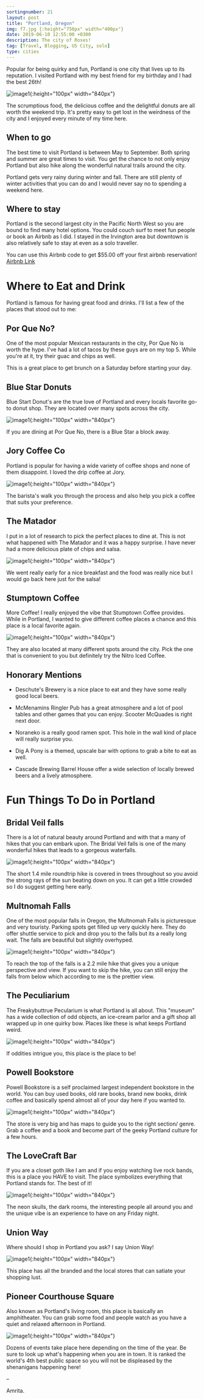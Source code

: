 ```yaml
---
sortingnumber: 21
layout: post
title: "Portland, Oregon"
img: f7.jpg {:height="750px" width="400px"}
date: 2019-06-10 12:55:00 +0300
description: The city of Roses!
tag: [Travel, Blogging, US City, solo]
type: cities
---
```


Popular for being quirky and fun, Portland is one city that lives up to its reputation. I visited Portland with my best friend for my birthday and I had the best 26th!

![image1]({{site.baseurl}}/assets/img/Portland/p1.jpg){:height="100px" width="840px"}

The scrumptious food, the delicious coffee and the delightful donuts are all worth the weekend trip. It's pretty easy to get lost in the weirdness of the city and I enjoyed every minute of my time here.

## When to go

The best time to visit Portland is between May to September. Both spring and summer are great times to visit. You get the chance to not only enjoy Portland but also hike along the wonderful natural trails around the city.

Portland gets very rainy during winter and fall. There are still plenty of winter activities that you can do and I would never say no to spending a weekend here.

## Where to stay

Portland is the second largest city in the Pacific North West so you are bound to find many hotel options. You could couch surf to meet fun people or book an Airbnb as I did. I stayed in the Irvington area but downtown is also relatively safe to stay at even as a solo traveller.

You can use this Airbnb code to get $55.00 off your first airbnb reservation! <a href="https://www.airbnb.com/c/asavadatti1?currency=USD">Airbnb Link</a>

# Where to Eat and Drink

Portland is famous for having great food and drinks. I'll list a few of the places that stood out to me:

## Por Que No?

One of the most popular Mexican restaurants in the city, Por Que No is worth the hype. I've had a lot of tacos by these guys are on my top 5. While you're at it, try their guac and chips as well.

This is a great place to get brunch on a Saturday before starting your day.

## Blue Star Donuts

Blue Start Donut's are the true love of Portland and every locals favorite go-to donut shop. They are located over many spots across the city.

![image1]({{site.baseurl}}/assets/img/Portland/f6.jpg){:height="100px" width="840px"}

If you are dining at Por Que No, there is a Blue Star a block away.

## Jory Coffee Co

Portland is popular for having a wide variety of coffee shops and none of them disappoint. I loved the drip coffee at Jory.

![image1]({{site.baseurl}}/assets/img/Portland/f2.jpg){:height="100px" width="840px"}

The barista's walk you through the process and also help you pick a coffee that suits your preference.

## The Matador

I put in a lot of research to pick the perfect places to dine at. This is not what happened with The Matador and it was a happy surprise. I have never had a more delicious plate of chips and salsa.

![image1]({{site.baseurl}}/assets/img/Portland/f4.jpg){:height="100px" width="840px"}

We went really early for a nice breakfast and the food was really nice but I would go back here just for the salsa!

## Stumptown Coffee

More Coffee! I really enjoyed the vibe that Stumptown Coffee provides. While in Portland, I wanted to give different coffee places a chance and this place is a local favorite again.

![image1]({{site.baseurl}}/assets/img/Portland/f7.jpg){:height="100px" width="840px"}

They are also located at many different spots around the city. Pick the one that is convenient to you but definitely try the Nitro Iced Coffee.

## Honorary Mentions

* Deschute's Brewery is a nice place to eat and they have some really good local beers.

* McMenamins Ringler Pub has a great atmosphere and a lot of pool tables and other games that you can enjoy. Scooter McQuades is right next door.

* Noraneko is a really good ramen spot. This hole in the wall kind of place will really surprise you.

* Dig A Pony is a themed, upscale bar with options to grab a bite to eat as well.

* Cascade Brewing Barrel House offer a wide selection of locally brewed beers and a lively atmosphere.


#  Fun Things To Do in Portland

## Bridal Veil falls

There is a lot of natural beauty around Portland and with that a many of hikes that you can embark upon. The Bridal Veil falls is one of the many wonderful hikes that leads to a gorgeous waterfalls.

![image1]({{site.baseurl}}/assets/img/Portland/p2.jpg){:height="100px" width="840px"}

The short 1.4 mile roundtrip hike is covered in trees throughout so you avoid the strong rays of the sun beating down on you. It can get a little crowded so I do suggest getting here early.

## Multnomah Falls

One of the most popular falls in Oregon, the Multnomah Falls is picturesque and very touristy. Parking spots get filled up very quickly here. They do offer shuttle service to pick and drop you to the falls but its a really long wait. The falls are beautiful but slightly overhyped.

![image1]({{site.baseurl}}/assets/img/Portland/p3.jpg){:height="100px" width="840px"}

To reach the top of the falls is a 2.2 mile hike that gives you a unique perspective and view. If you want to skip the hike, you can still enjoy the falls from below which according to me is the prettier view.

## The Peculiarium

The Freakybuttrue Pecularium is what Portland is all about. This "museum" has a wide collection of odd objects, an ice-cream parlor and a gift shop all wrapped up in one quirky bow. Places like these is what keeps Portland weird.

![image1]({{site.baseurl}}/assets/img/Portland/p5.jpg){:height="100px" width="840px"}

If oddities intrigue you, this place is the place to be!

## Powell Bookstore

Powell Bookstore is a self proclaimed largest independent bookstore in the world. You can buy used books, old rare books, brand new books, drink coffee and basically spend almost all of your day here if you wanted to.  

![image1]({{site.baseurl}}/assets/img/Portland/p7.jpg){:height="100px" width="840px"}

The store is very big and has maps to guide you to the right section/ genre. Grab a coffee and a book and become part of the geeky Portland culture for a few hours.

## The LoveCraft Bar

If you are a closet goth like I am and if you enjoy watching live rock bands, this is a place you HAVE to visit. The place symbolizes everything that Portland stands for. The best of it!

![image1]({{site.baseurl}}/assets/img/Portland/p4.jpg){:height="100px" width="840px"}

The neon skulls, the dark rooms, the interesting people all around you and the unique vibe is an experience to have on any Friday night.

## Union Way

Where should I shop in Portland you ask? I say Union Way!

![image1]({{site.baseurl}}/assets/img/Portland/p6.jpg){:height="100px" width="840px"}

This place has all the branded and the local stores that can satiate your shopping lust.

## Pioneer Courthouse Square

Also known as Portland's living room, this place is basically an amphitheater. You can grab some food and people watch as you have a quiet and relaxed afternoon in Portland.

![image1]({{site.baseurl}}/assets/img/Portland/p8.jpg){:height="100px" width="840px"}

Dozens of events take place here depending on the time of the year. Be sure to look up what's happening when you are in town. It is ranked the world's 4th best public space so you will not be displeased by the shenanigans happening here!

–

Amrita.
